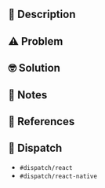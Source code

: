 ## 📖 Description

<!-- What does this pull request bring to this boilerplate project? Why do we need it? -->

## ⚠️ Problem

<!-- Description of what is the problem that we're trying to solve -->

## 🤓 Solution

<!-- The most exhaustive description of what is the solution and WHY it's the best solution -->

## 📝 Notes

<!-- Any additional notes that might be helpful for reviewers? -->

## 📓 References

<!-- Does this pull request fix any reported issue (eg. `Fixes #34`) in this repository? -->

## 🦀 Dispatch

- `#dispatch/react`
- `#dispatch/react-native`
